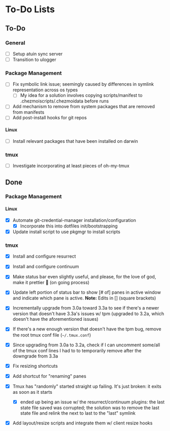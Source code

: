 # To-Do Lists

## To-Do

### General

- [ ] Setup atuin sync server
- [ ] Transition to ulogger

### Package Management

- [ ] Fix symbolic link issue; seemingly caused by differences in symlink representation across os types
    - [ ] My idea for a solution involves copying scripts/manifest to .chezmoiscripts/.chezmoidata before runs
- [ ] Add mechanism to remove from system packages that are removed from manifests
- [ ] Add post-install hooks for git repos

#### Linux

- [ ] Install relevant packages that have been installed on darwin

### tmux

- [ ] Investigate incorporating at least pieces of oh-my-tmux

## Done

### Package Management

#### Linux

- [x] Automate git-credential-manager installation/configuration
    - [x] Incorporate this into dotfiles init/bootstrapping
- [x] Update install script to use pkgmgr to install scripts

### tmux

- [x] Install and configure resurrect
- [x] Install and configure continuum
- [x] Make status bar even slightly useful, and please, for the love of god, make it prettier 🤬 (on going process)
- [x] Update left portion of status bar to show [# of] panes in active window and indicate which pane is active. **Note:** Edits in [] (square brackets)
- [x] Incrementally upgrade from 3.0a toward 3.3a to see if there's a newer version that doesn't have 3.3a's issues w/ tpm (upgraded to 3.2a, which doesn't have the aforementioned issues)
- [x] If there's a new enough version that doesn't have the tpm bug, remove the root tmux conf file (`~/.tmux.conf`)
- [x] Since upgrading from 3.0a to 3.2a, check if I can uncomment some/all of the tmux conf lines I had to to temporarily remove after the downgrade from 3.3a
- [x] Fix resizing shortcuts
- [x] Add shortcut for "renaming" panes
- [x] Tmux has "randomly" started straight up failing. It's just broken: it exits as soon as it starts
    - [x] ended up being an issue w/ the resurrect/continuum plugins: the last state file saved was corrupted; the solution was to remove the last state file and relink the next to last to the "last" symlink
- [x] Add layout/resize scripts and integrate them w/ client resize hooks

